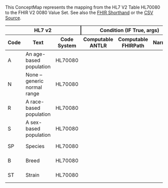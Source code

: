 
This ConceptMap represents the mapping from the HL7 V2 Table HL70080 to the FHIR V2 0080 Value Set. See also the <a href='https://github.com/HL7/v2-to-fhir/blob/master/tank/Table HL70080 to V2 0080.fsh'>FHIR Shorthand</a> or the <a href='https://github.com/HL7/v2-to-fhir/blob/master/mappings/codesystems/HL7 Concept Map_ Nature of Abnormal Testing - Sheet1.csv'>CSV Source</a>.
<table class='grid'><thead>
<tr><th colspan='3' style='border-right: 2px solid black;'>HL7 v2</th><th colspan='3' style='border-right: 2px solid black;'>Condition (IF True, args)</th><th colspan='4'>HL7 FHIR</th><th rowspan='2'>Comments</th></tr>
<tr><th>Code</th><th>Text</th><th>Code System</th><th>Computable ANTLR</th><th>Computable FHIRPath</th><th>Narrative</th><th>Code</th><th>Proposed Extension</th><th>Display</th><th>Code System</th></tr></thead>
<tbody>
<tr><td>A</td><td>An age-based population</td><td style='border-right: 2px'>HL70080</td><td></td><td></td><td style='border-right: 2px'></td><td>A</td><td></td><td>An age-based population</td><td><a href='https://hl7.org/fhir/R4/v2/0080/index.html'>http://terminology.hl7.org/CodeSystem/v2-0080</a></td><td></td></tr>
<tr><td>N</td><td>None – generic normal range</td><td style='border-right: 2px'>HL70080</td><td></td><td></td><td style='border-right: 2px'></td><td>N</td><td></td><td>None – generic normal range</td><td><a href='https://hl7.org/fhir/R4/v2/0080/index.html'>http://terminology.hl7.org/CodeSystem/v2-0080</a></td><td></td></tr>
<tr><td>R</td><td>A race-based population</td><td style='border-right: 2px'>HL70080</td><td></td><td></td><td style='border-right: 2px'></td><td>R</td><td></td><td>A race-based population</td><td><a href='https://hl7.org/fhir/R4/v2/0080/index.html'>http://terminology.hl7.org/CodeSystem/v2-0080</a></td><td></td></tr>
<tr><td>S</td><td>A sex-based population</td><td style='border-right: 2px'>HL70080</td><td></td><td></td><td style='border-right: 2px'></td><td>S</td><td></td><td>A sex-based population</td><td><a href='https://hl7.org/fhir/R4/v2/0080/index.html'>http://terminology.hl7.org/CodeSystem/v2-0080</a></td><td></td></tr>
<tr><td>SP</td><td>Species</td><td style='border-right: 2px'>HL70080</td><td></td><td></td><td style='border-right: 2px'></td><td>SP</td><td></td><td>Species</td><td><a href='https://hl7.org/fhir/R4/v2/0080/index.html'>http://terminology.hl7.org/CodeSystem/v2-0080</a></td><td></td></tr>
<tr><td>B</td><td>Breed</td><td style='border-right: 2px'>HL70080</td><td></td><td></td><td style='border-right: 2px'></td><td>B</td><td></td><td>Breed</td><td><a href='https://hl7.org/fhir/R4/v2/0080/index.html'>http://terminology.hl7.org/CodeSystem/v2-0080</a></td><td></td></tr>
<tr><td>ST</td><td>Strain</td><td style='border-right: 2px'>HL70080</td><td></td><td></td><td style='border-right: 2px'></td><td>ST</td><td></td><td>Strain</td><td><a href='https://hl7.org/fhir/R4/v2/0080/index.html'>http://terminology.hl7.org/CodeSystem/v2-0080</a></td><td></td></tr>
</tbody></table>
